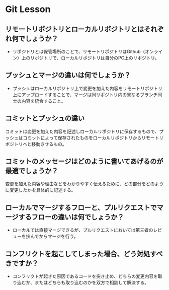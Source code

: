 # Git Lesson

## リモートリポジトリとローカルリポジトリとはそれぞれ何でしょうか？
- リポジトリとは保管場所のことで、リモートリポジトリはGithub（オンライン）上のリポジトリで、ローカルリポジトリは自分のPC上のリポジトリ。
## プッシュとマージの違いは何でしょうか？
- プッシュはローカルリポジトリ上で変更を加えた内容をリモートリポジトリ上にアップロードすることで、マージは同リポジトリ内の異なるブランチ同士の内容を統合すること。
## コミットとプッシュの違い
コミットは変更を加えた内容を記述しローカルリポジトリに保存するもので、プッシュはコミットによって保存されたものをローカルリポジトリからリモートリポジトリへと移動させるもの。
## コミットのメッセージはどのように書いてあげるのが最適でしょうか？
変更を加えた内容や理由などをわかりやすく伝えるために、どの部分をどのように変更したかを具体的に記述する。
## ローカルでマージするフローと、プルリクエストでマージするフローの違いは何でしょうか？
- ローカルでは直接マージできるが、プルリクエストにおいては第三者のレビューを挟んでからマージを行う。
## コンフリクトを起こしてしまった場合、どう対処すべきですか？
- コンフリクトが起きた原因であるコードを突き止め、どちらの変更内容を取り込むか、またはどちらも取り込むのかを双方で相談して解決する。
